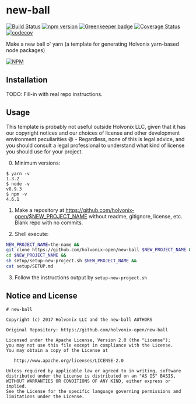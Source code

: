 # new-ball

[![Build Status](https://travis-ci.org/holvonix-open/new-ball.svg?branch=master)](https://travis-ci.org/holvonix-open/new-ball)
[![npm version](https://badge.fury.io/js/new-ball.svg)](https://badge.fury.io/js/new-ball)
[![Greenkeeper badge](https://badges.greenkeeper.io/holvonix-open/new-ball.svg)](https://greenkeeper.io/)
[![Coverage Status](https://coveralls.io/repos/github/holvonix-open/new-ball/badge.svg?branch=master)](https://coveralls.io/github/holvonix-open/new-ball?branch=master)
[![codecov](https://codecov.io/gh/holvonix-open/new-ball/branch/master/graph/badge.svg)](https://codecov.io/gh/holvonix-open/new-ball)

Make a new ball o' yarn (a template for generating Holvonix yarn-based node packages)

[![NPM](https://nodei.co/npm/new-ball.png?compact=true)](https://nodei.co/npm/new-ball/)

## Installation

TODO: Fill-in with real repo instructions.

## Usage

This template is probably not useful outside Holvonix LLC, given that it has our
copyright notices and our choices of license and other development environment
peculiarities 😃 - Regardless, none of this is legal advice, and you should
consult a legal professional to understand what kind of license you should use
for your project.

0. Minimum versions:

```
$ yarn -v
1.3.2
$ node -v
v8.9.3
$ npm -v
4.6.1
```

1. Make a repository at https://github.com/holvonix-open/$NEW_PROJECT_NAME without readme, gitignore, license, etc. Blank repo with no commits.

2. Shell execute:

```sh
NEW_PROJECT_NAME=the-name &&
git clone https://github.com/holvonix-open/new-ball $NEW_PROJECT_NAME &&
cd $NEW_PROJECT_NAME &&
sh setup/setup-new-project.sh $NEW_PROJECT_NAME &&
cat setup/SETUP.md
```

3. Follow the instructions output by `setup-new-project.sh`

## Notice and License

```
# new-ball

Copyright (c) 2017 Holvonix LLC and the new-ball AUTHORS

Original Repository: https://github.com/holvonix-open/new-ball

Licensed under the Apache License, Version 2.0 (the "License");
you may not use this file except in compliance with the License.
You may obtain a copy of the License at

   http://www.apache.org/licenses/LICENSE-2.0

Unless required by applicable law or agreed to in writing, software
distributed under the License is distributed on an "AS IS" BASIS,
WITHOUT WARRANTIES OR CONDITIONS OF ANY KIND, either express or implied.
See the License for the specific language governing permissions and
limitations under the License.
```
